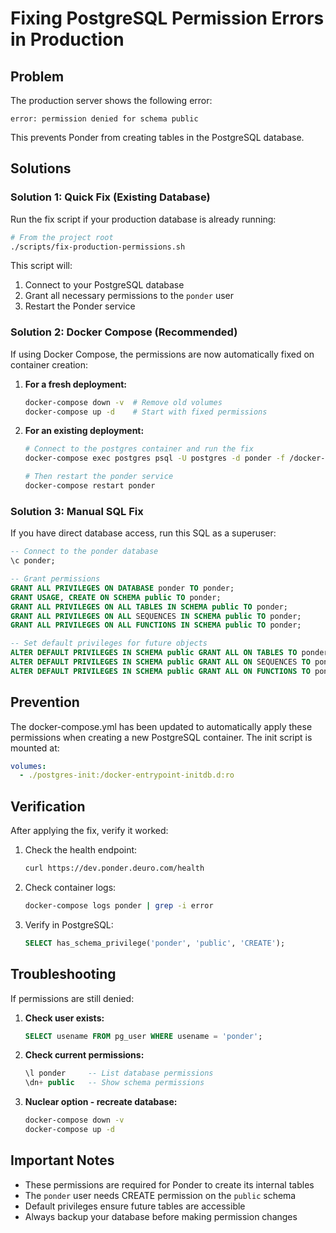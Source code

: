 # Fixing PostgreSQL Permission Errors in Production

## Problem

The production server shows the following error:
```
error: permission denied for schema public
```

This prevents Ponder from creating tables in the PostgreSQL database.

## Solutions

### Solution 1: Quick Fix (Existing Database)

Run the fix script if your production database is already running:

```bash
# From the project root
./scripts/fix-production-permissions.sh
```

This script will:
1. Connect to your PostgreSQL database
2. Grant all necessary permissions to the `ponder` user
3. Restart the Ponder service

### Solution 2: Docker Compose (Recommended)

If using Docker Compose, the permissions are now automatically fixed on container creation:

1. **For a fresh deployment:**
   ```bash
   docker-compose down -v  # Remove old volumes
   docker-compose up -d    # Start with fixed permissions
   ```

2. **For an existing deployment:**
   ```bash
   # Connect to the postgres container and run the fix
   docker-compose exec postgres psql -U postgres -d ponder -f /docker-entrypoint-initdb.d/01-fix-permissions.sql

   # Then restart the ponder service
   docker-compose restart ponder
   ```

### Solution 3: Manual SQL Fix

If you have direct database access, run this SQL as a superuser:

```sql
-- Connect to the ponder database
\c ponder;

-- Grant permissions
GRANT ALL PRIVILEGES ON DATABASE ponder TO ponder;
GRANT USAGE, CREATE ON SCHEMA public TO ponder;
GRANT ALL PRIVILEGES ON ALL TABLES IN SCHEMA public TO ponder;
GRANT ALL PRIVILEGES ON ALL SEQUENCES IN SCHEMA public TO ponder;
GRANT ALL PRIVILEGES ON ALL FUNCTIONS IN SCHEMA public TO ponder;

-- Set default privileges for future objects
ALTER DEFAULT PRIVILEGES IN SCHEMA public GRANT ALL ON TABLES TO ponder;
ALTER DEFAULT PRIVILEGES IN SCHEMA public GRANT ALL ON SEQUENCES TO ponder;
ALTER DEFAULT PRIVILEGES IN SCHEMA public GRANT ALL ON FUNCTIONS TO ponder;
```

## Prevention

The docker-compose.yml has been updated to automatically apply these permissions when creating a new PostgreSQL container. The init script is mounted at:
```yaml
volumes:
  - ./postgres-init:/docker-entrypoint-initdb.d:ro
```

## Verification

After applying the fix, verify it worked:

1. Check the health endpoint:
   ```bash
   curl https://dev.ponder.deuro.com/health
   ```

2. Check container logs:
   ```bash
   docker-compose logs ponder | grep -i error
   ```

3. Verify in PostgreSQL:
   ```sql
   SELECT has_schema_privilege('ponder', 'public', 'CREATE');
   ```

## Troubleshooting

If permissions are still denied:

1. **Check user exists:**
   ```sql
   SELECT usename FROM pg_user WHERE usename = 'ponder';
   ```

2. **Check current permissions:**
   ```sql
   \l ponder     -- List database permissions
   \dn+ public   -- Show schema permissions
   ```

3. **Nuclear option - recreate database:**
   ```bash
   docker-compose down -v
   docker-compose up -d
   ```

## Important Notes

- These permissions are required for Ponder to create its internal tables
- The `ponder` user needs CREATE permission on the `public` schema
- Default privileges ensure future tables are accessible
- Always backup your database before making permission changes